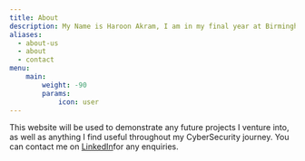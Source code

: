 ```yaml
---
title: About
description: My Name is Haroon Akram, I am in my final year at Birmingham City University Studying CyberSecurity. 
aliases:
  - about-us
  - about
  - contact
menu:
    main: 
        weight: -90
        params:
            icon: user
---
```

This website will be used to demonstrate any future projects I venture into, as well as anything I find useful throughout my CyberSecurity journey. 
You can contact me on [LinkedIn](https://www.linkedin.com/in/haroon-akram/)for any enquiries.

